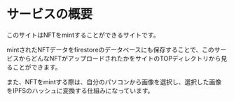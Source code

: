 # サービスの概要
このサイトはNFTをmintすることができるサイトです。

mintされたNFTデータをfirestoreのデータベースにも保存することで、このサービスからどんなNFTがアップロードされたかをサイトのTOPディレクトリから見ることができます。

また、NFTをmintする際は、自分のパソコンから画像を選択し、選択した画像をIPFSのハッシュに変換する仕組みになっています。
